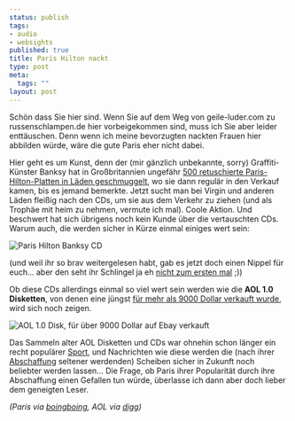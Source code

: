 ```yaml
--- 
status: publish
tags: 
- audio
- websights
published: true
title: Paris Hilton nackt
type: post
meta: 
  tags: ""
layout: post
---
```

Schön dass Sie hier sind. Wenn Sie auf dem Weg von geile-luder.com zu russenschlampen.de hier vorbeigekommen sind, muss ich Sie aber leider enttäuschen. Denn wenn ich meine bevorzugten nackten Frauen hier abbilden würde, wäre die gute Paris eher nicht dabei.

Hier geht es um Kunst, denn der (mir gänzlich unbekannte, sorry) Graffiti-Künster Banksy hat in Großbritannien ungefähr <a href="http://news.bbc.co.uk/2/hi/entertainment/5310416.stm">500 retuschierte Paris-Hilton-Platten in Läden geschmuggelt</a>, wo sie dann regulär in den Verkauf kamen, bis es jemand bemerkte. Jetzt sucht man bei Virgin und anderen Läden fleißig nach den CDs, um sie aus dem Verkehr zu ziehen (und als Trophäe mit heim zu nehmen, vermute ich mal). Coole Aktion. Und beschwert hat sich übrigens noch kein Kunde über die vertauschten CDs. Warum auch, die werden sicher in Kürze einmal einiges wert sein:

<img id="image664" src="http://fredericiana.de/uploads/2006/09/banksyparis.jpg" alt="Paris Hilton Banksy CD" class="centered" />

(und weil ihr so brav weitergelesen habt, gab es jetzt doch einen Nippel für euch... aber den seht ihr Schlingel ja eh <a href="http://en.wikipedia.org/wiki/1_Night_in_Paris">nicht zum ersten mal</a> ;))

Ob diese CDs allerdings einmal so viel wert sein werden wie die <strong>AOL 1.0 Disketten</strong>, von denen eine jüngst <a href="http://www.glossynews.com/aol/article-1302.php">für mehr als 9000 Dollar verkauft wurde</a>, wird sich noch zeigen.

<img id="image666" src="http://fredericiana.de/uploads/2006/09/aol1disk.jpg" alt="AOL 1.0 Disk, für über 9000 Dollar auf Ebay verkauft" class="centered" />

Das Sammeln alter AOL Disketten und CDs war ohnehin schon länger ein recht populärer <a href="http://en.wikipedia.org/wiki/AOL_disk_collecting">Sport</a>, und Nachrichten wie diese werden die (nach ihrer <a href="http://www.usatoday.com/money/industries/technology/2006-08-02-aol-qa_x.htm">Abschaffung</a> seltener werdenden) Scheiben sicher in Zukunft noch beliebter werden lassen... Die Frage, ob Paris ihrer Popularität durch ihre Abschaffung einen Gefallen tun würde, überlasse ich dann aber doch lieber dem geneigten Leser.

<em>(Paris via <a href="http://www.boingboing.net/2006/09/03/banksy_shopdrops_500.html">boingboing</a>, AOL via <a href="http://digg.com/tech_news/eBay_User_Pays_9_214_for_AOL_1_0_Startup_Disc">digg</a>)</em>
